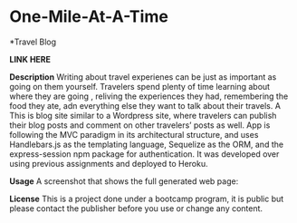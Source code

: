 # One-Mile-At-A-Time
*Travel Blog


**LINK HERE**



**Description**
Writing about travel experienes can be just as important as going on them yourself. Travelers spend plenty of time learning about where they are going , reliving the experiences they had, remembering the food they ate, adn everything else they want to talk about their travels. A
This is blog site similar to a Wordpress site, where travelers can publish their blog posts and comment on other travelers’ posts as well. App is following the MVC paradigm in its architectural structure, and uses Handlebars.js as the templating language, Sequelize as the ORM, and the express-session npm package for authentication. It was developed over using previous assignments and deployed to Heroku.




**Usage**
A screenshot that shows the full generated web page:





**License**
This is a project done under a bootcamp program, it is public but please contact the publisher before you use or change any content.

